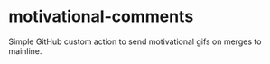 # motivational-comments
Simple GitHub custom action to send motivational gifs on merges to mainline.
